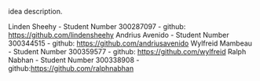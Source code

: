 idea description.

Linden Sheehy - Student Number 300287097 - github: https://github.com/lindensheehy
Andrius Avenido - Student Number 300344515 - github: https://github.com/andriusavenido
Wylfreid Mambeau - Student Number 300359577 - github: https://github.com/wylfreid
Ralph Nabhan - Student Number 300338908 - github:https://github.com/ralphnabhan
